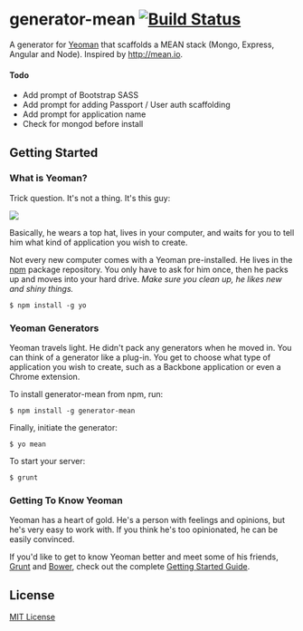 # generator-mean [![Build Status](https://secure.travis-ci.org/jrcryer/generator-mean.png?branch=master)](https://travis-ci.org/jrcryer/generator-mean)

A generator for [Yeoman](http://yeoman.io) that scaffolds a MEAN stack (Mongo, Express, Angular and Node).  Inspired by http://mean.io.

#### Todo

* Add prompt of Bootstrap SASS
* Add prompt for adding Passport / User auth scaffolding
* Add prompt for application name
* Check for mongod before install


## Getting Started

### What is Yeoman?

Trick question. It's not a thing. It's this guy:

![](http://i.imgur.com/JHaAlBJ.png)

Basically, he wears a top hat, lives in your computer, and waits for you to tell him what kind of application you wish to create.

Not every new computer comes with a Yeoman pre-installed. He lives in the [npm](https://npmjs.org) package repository. You only have to ask for him once, then he packs up and moves into your hard drive. *Make sure you clean up, he likes new and shiny things.*

```
$ npm install -g yo
```

### Yeoman Generators

Yeoman travels light. He didn't pack any generators when he moved in. You can think of a generator like a plug-in. You get to choose what type of application you wish to create, such as a Backbone application or even a Chrome extension.

To install generator-mean from npm, run:

```
$ npm install -g generator-mean
```

Finally, initiate the generator:

```
$ yo mean
```

To start your server:

```
$ grunt
```

### Getting To Know Yeoman

Yeoman has a heart of gold. He's a person with feelings and opinions, but he's very easy to work with. If you think he's too opinionated, he can be easily convinced.

If you'd like to get to know Yeoman better and meet some of his friends, [Grunt](http://gruntjs.com) and [Bower](http://bower.io), check out the complete [Getting Started Guide](https://github.com/yeoman/yeoman/wiki/Getting-Started).


## License

[MIT License](http://en.wikipedia.org/wiki/MIT_License)
